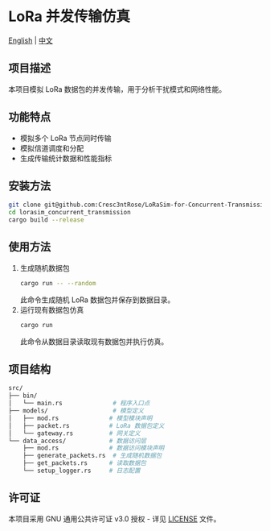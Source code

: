 # LoRa 并发传输仿真

[English](README.md) | [中文](README_zh.md)

## 项目描述

本项目模拟 LoRa 数据包的并发传输，用于分析干扰模式和网络性能。

## 功能特点
- 模拟多个 LoRa 节点同时传输
- 模拟信道调度和分配
- 生成传输统计数据和性能指标

## 安装方法
```bash
git clone git@github.com:Cresc3ntRose/LoRaSim-for-Concurrent-Transmission.git
cd lorasim_concurrent_transmission
cargo build --release
```

## 使用方法
1. 生成随机数据包
   ```bash
   cargo run -- --random
   ```
   此命令生成随机 LoRa 数据包并保存到数据目录。
2. 运行现有数据包仿真
   ```bash
   cargo run
   ```
   此命令从数据目录读取现有数据包并执行仿真。

## 项目结构
```bash
src/
├── bin/
│   └── main.rs              # 程序入口点
├── models/                  # 模型定义
│   ├── mod.rs              # 模型模块声明
│   ├── packet.rs           # LoRa 数据包定义
│   └── gateway.rs          # 网关定义
└── data_access/            # 数据访问层
    ├── mod.rs              # 数据访问模块声明  
    ├── generate_packets.rs  # 生成随机数据包
    ├── get_packets.rs      # 读取数据包
    └── setup_logger.rs     # 日志配置
```

## 许可证
本项目采用 GNU 通用公共许可证 v3.0 授权 - 详见 [LICENSE](LICENSE) 文件。